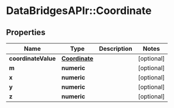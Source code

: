 # DataBridgesAPIr::Coordinate


## Properties
Name | Type | Description | Notes
------------ | ------------- | ------------- | -------------
**coordinateValue** | [**Coordinate**](Coordinate.md) |  | [optional] 
**m** | **numeric** |  | [optional] 
**x** | **numeric** |  | [optional] 
**y** | **numeric** |  | [optional] 
**z** | **numeric** |  | [optional] 


